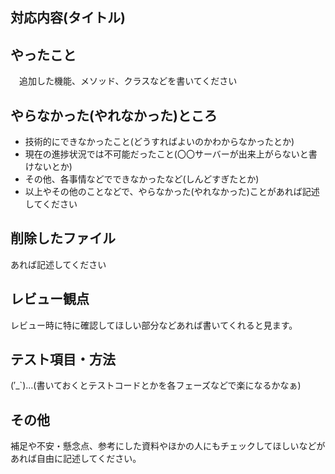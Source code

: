 ## 対応内容(タイトル)

## やったこと
　追加した機能、メソッド、クラスなどを書いてください

## やらなかった(やれなかった)ところ 
 - 技術的にできなかったこと(どうすればよいのかわからなかったとか)
 - 現在の進捗状況では不可能だったこと(〇〇サーバーが出来上がらないと書けないとか)
 - その他、各事情などでできなかったなど(しんどすぎたとか)
 - 以上やその他のことなどで、やらなかった(やれなかった)ことがあれば記述してください
  
## 削除したファイル 
あれば記述してください

## レビュー観点
レビュー時に特に確認してほしい部分などあれば書いてくれると見ます。

## テスト項目・方法
(′_`)...(書いておくとテストコードとかを各フェーズなどで楽になるかなぁ)

## その他
補足や不安・懸念点、参考にした資料やほかの人にもチェックしてほしいなどがあれば自由に記述してください。
